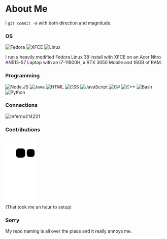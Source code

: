 # About Me
I `git commit -m` with both direction and magnitude.
### OS
![Fedora](https://img.shields.io/badge/-Fedora-%2351A2DA?logo=fedora&logoColor=white&style=flat) ![XFCE](https://img.shields.io/badge/-XFCE-%232284F2?logo=xfce&logoColor=white&style=flat) ![Linux](https://img.shields.io/badge/-Linux-%23333333?logo=linux&logoColor=white&style=flat)

I run a heavily modified Fedora Linux 38 install with XFCE on an Acer Nitro AN515-57 Laptop with an i7-11800H, a RTX 3050 Mobile and 16GB of RAM.

### Programming
![Node.JS](https://img.shields.io/badge/-Node.js-%233e863d?logo=node.js&logoColor=white&style=flat) ![Java](https://img.shields.io/badge/-Java-%23f0931c?logo=openjdk&logoColor=white&style=flat) ![HTML](https://img.shields.io/badge/-HTML-%23dd4b25?logo=html5&logoColor=white&style=flat) ![CSS](https://img.shields.io/badge/-CSS-%23254bdd?logo=css3&logoColor=white&style=flat) ![JavaScript](https://img.shields.io/badge/-JavaScript-%23edd718?logo=javascript&logoColor=white&style=flat) ![C#](https://img.shields.io/badge/-C%23-%23390091?logo=csharp&logoColor=white&style=flat) ![C++](https://img.shields.io/badge/-C%2B%2B-%2300599d?logo=cplusplus&logoColor=white&style=flat) ![Bash](https://img.shields.io/badge/-Bash-%23272e35?logo=gnubash&logoColor=white&style=flat) ![Python](https://img.shields.io/badge/-Python-%233776AB?logo=python&logoColor=white&style=flat)

### Connections
![Inferno214221](https://img.shields.io/badge/Everything-@Inferno214221-%232777ff?style=flat)

### Contributions
[![Snake animation](https://raw.githubusercontent.com/Inferno214221/Inferno214221/output/output/github-snake-dark.svg)](https://youtu.be/dQw4w9WgXcQ)

(That took me an hour to setup)

### Sorry
My repo naming is all over the place and it really annoys me.
